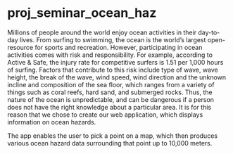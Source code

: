 # proj_seminar_ocean_haz

Millions of people around the world enjoy ocean activities in their day-to-day lives. From surfing to swimming, the ocean is the world’s largest open-resource for sports and recreation. However, participating in ocean activities comes with risk and responsibility. For example, according to Active & Safe, the injury rate for competitive surfers is 1.51 per 1,000 hours of surfing. Factors that contribute to this risk include type of wave, wave height, the break of the wave, wind speed, wind direction and the unknown incline and composition of the sea floor, which ranges from a variety of things such as coral reefs, hard sand, and submerged rocks. Thus, the nature of the ocean is unpredictable, and can be dangerous if a person  does not have the right knowledge about a particular area. It is for this reason that we chose to create our web application, which displays information on ocean hazards. 

The app enables the user to pick a point on a map, which then produces various ocean hazard data surrounding that point up to 10,000 meters. 